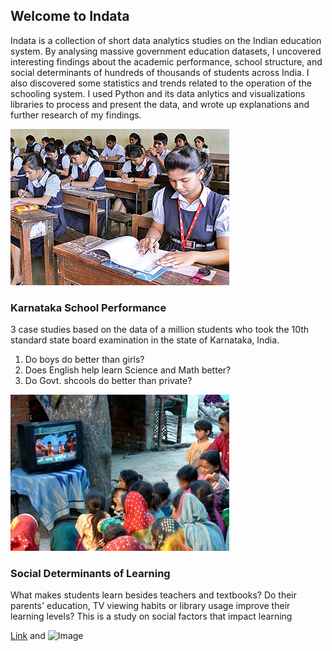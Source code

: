 ## Welcome to Indata
Indata is a collection of short data analytics studies on the Indian education system. By analysing massive government education datasets, I uncovered interesting findings about the academic performance, school structure, and social determinants of hundreds of thousands of students across India. I also discovered some statistics and trends related to the operation of the schooling system. I used Python and its data anlytics and visualizations libraries to process and present the data, and wrote up explanations and further research of my findings. 


![Karnatake studies](/images/SSLC-Study.jpg)

### Karnataka School Performance
3 case studies based on the data of a million students who took the 10th standard state board examination in the state of Karnataka, India. 
1. Do boys do better than girls?
2. Does English help learn Science and Math better? 
3. Do Govt. shcools do better than private?



![Social factors TV](/images/Social-Factors-TV.jpg)

### Social Determinants of Learning
What makes students learn besides teachers and textbooks? Do their parents' education, TV viewing habits or library usage improve their learning levels? This is a study on social factors that impact learning



[Link](url) and ![Image](src)

